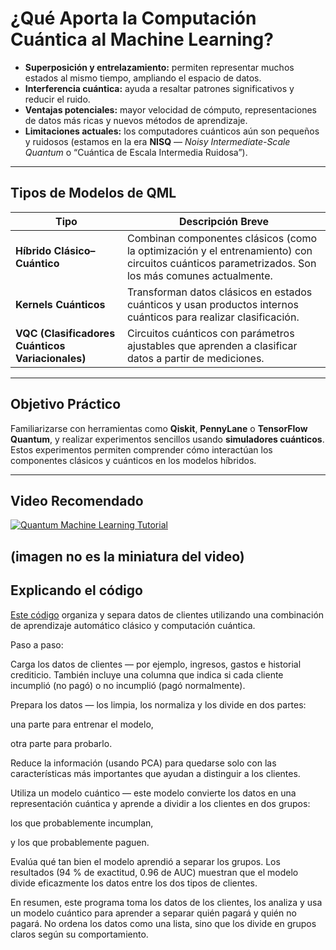 # ¿Qué Aporta la Computación Cuántica al Machine Learning?

* **Superposición y entrelazamiento:** permiten representar muchos estados al mismo tiempo, ampliando el espacio de datos.
* **Interferencia cuántica:** ayuda a resaltar patrones significativos y reducir el ruido.
* **Ventajas potenciales:** mayor velocidad de cómputo, representaciones de datos más ricas y nuevos métodos de aprendizaje.
* **Limitaciones actuales:** los computadores cuánticos aún son pequeños y ruidosos (estamos en la era **NISQ** — *Noisy Intermediate-Scale Quantum* o “Cuántica de Escala Intermedia Ruidosa”).

---

## Tipos de Modelos de QML

| Tipo                                             | Descripción Breve                                                                                                                                |
| ------------------------------------------------ | ------------------------------------------------------------------------------------------------------------------------------------------------ |
| **Híbrido Clásico–Cuántico**                     | Combinan componentes clásicos (como la optimización y el entrenamiento) con circuitos cuánticos parametrizados. Son los más comunes actualmente. |
| **Kernels Cuánticos**                            | Transforman datos clásicos en estados cuánticos y usan productos internos cuánticos para realizar clasificación.                                 |
| **VQC (Clasificadores Cuánticos Variacionales)** | Circuitos cuánticos con parámetros ajustables que aprenden a clasificar datos a partir de mediciones.                                            |

---

## Objetivo Práctico

Familiarizarse con herramientas como **Qiskit**, **PennyLane** o **TensorFlow Quantum**, y realizar experimentos sencillos usando **simuladores cuánticos**.
Estos experimentos permiten comprender cómo interactúan los componentes clásicos y cuánticos en los modelos híbridos.

---

## Video Recomendado

[![Quantum Machine Learning Tutorial](https://img.youtube.com/vi/ckJMylEYgIw/maxresdefault.jpg)](https://www.youtube.com/watch?v=tM53iQhI0yM)

(imagen no es la miniatura del video)
---

## Explicando el código

[Este código](https://github.com/Numenns/Quantum-Machine-Learning-QML-/blob/main/QSVC_using_Qiskit.ipynb) organiza y separa datos de clientes utilizando una combinación de aprendizaje automático clásico y computación cuántica.

Paso a paso:

Carga los datos de clientes — por ejemplo, ingresos, gastos e historial crediticio.
También incluye una columna que indica si cada cliente incumplió (no pagó) o no incumplió (pagó normalmente).

Prepara los datos — los limpia, los normaliza y los divide en dos partes:

una parte para entrenar el modelo,

otra parte para probarlo.

Reduce la información (usando PCA) para quedarse solo con las características más importantes que ayudan a distinguir a los clientes.

Utiliza un modelo cuántico — este modelo convierte los datos en una representación cuántica y aprende a dividir a los clientes en dos grupos:

los que probablemente incumplan,

y los que probablemente paguen.

Evalúa qué tan bien el modelo aprendió a separar los grupos.
Los resultados (94 % de exactitud, 0.96 de AUC) muestran que el modelo divide eficazmente los datos entre los dos tipos de clientes.

En resumen, este programa toma los datos de los clientes, los analiza y usa un modelo cuántico para aprender a separar quién pagará y quién no pagará. No ordena los datos como una lista, sino que los divide en grupos claros según su comportamiento.
